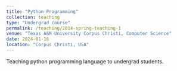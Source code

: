 ```yaml
---
title: "Python Programming"
collection: teaching
type: "Undergrad course"
permalink: /teaching/2014-spring-teaching-1
venue: "Texas A&M University Corpus Christi, Computer Science"
date: 2024-01-16
location: "Corpus Christi, USA"
---
```


Teaching python programming language to undergrad students.